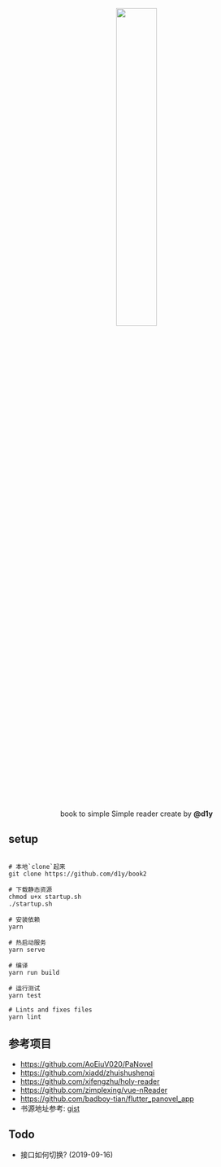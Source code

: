<p align="center">
  <img width="40%" src="https://i.loli.net/2019/09/08/Bar8Hzuvj2W7A6d.png">
</p>

<p align="center"> book to simple Simple reader create by <strong>@d1y</strong> </p>

## setup

```console

# 本地`clone`起来
git clone https://github.com/d1y/book2

# 下载静态资源
chmod u+x startup.sh
./startup.sh

# 安装依赖
yarn

# 热启动服务
yarn serve

# 编译
yarn run build

# 运行测试
yarn test

# Lints and fixes files
yarn lint

```

## 参考项目

- https://github.com/AoEiuV020/PaNovel
- https://github.com/xiadd/zhuishushenqi
- https://github.com/xifengzhu/holy-reader
- https://github.com/zimplexing/vue-nReader
- https://github.com/badboy-tian/flutter_panovel_app
- 书源地址参考: [gist](https://gist.github.com/d1y/1d13e0e8ea0b37f741dae2489b99e3f5.js)


## Todo

- 接口如何切换? (2019-09-16)